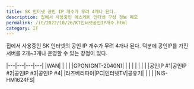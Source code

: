 ```yaml
---
title: SK 인터넷 공인 IP 개수가 무려 4개나 된다.
description: 집에서 사용중인 에스케이 인터넷 구성 정보 메모
permalink: /it/2022/10/26/KT인터넷공인IP개수.html
category: IT
---
```


집에서 사용중인 SK 인터넷의 공인 IP 개수가 무려 4개나 된다. 
덕분에 공인IP를 가진 서버를 2개~3개나 운영할 수 있는 장점이 있다. 


|---|---|---|---|
|WAN|   |   |   |
|GPON(GNT-2040N)|   |   |   |
|   |   |   |
|공인IP #1|공인IP #2|공인IP #3|공인IP #4|
|라즈베리파이|PC|인터넷TV|공유기|
|   |   |   |NIS-HM1624FS|
